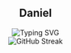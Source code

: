 <div align="center">
  <h2>Daniel</h2>

  <a>
    <img src="https://readme-typing-svg.demolab.com?font=Fira+Code&pause=1000&color=F7F7F7&width=535&lines=Full-Stack+Web+App+%26+Blockchain+Developer;Focused+on+automation%2C+AI%2C+and+optimization;Exploring+AI-driven+automation+and+databases;Always+learning%2C+building%2C+and+collaborating" alt="Typing SVG" />
  </a>

  <br />

  <a> 
    <img src="https://streak-stats.demolab.com?user=AldenCoder&theme=highcontrast&card_width=535" alt="GitHub Streak" />
  </a>
  
  <br />
</div>
